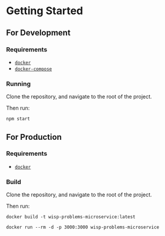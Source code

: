 # Getting Started

## For Development

### Requirements
* [`docker`](https://www.docker.com/)
* [`docker-compose`](https://docs.docker.com/compose/)

### Running

Clone the repository, and navigate to the root of the project.

Then run:

```
npm start
```

## For Production

### Requirements
* [`docker`](https://www.docker.com/)

### Build

Clone the repository, and navigate to the root of the project.

Then run:

```
docker build -t wisp-problems-microservice:latest
```
```
docker run --rm -d -p 3000:3000 wisp-problems-microservice
```
